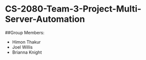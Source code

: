 # CS-2080-Team-3-Project-Multi-Server-Automation

##Group Members:

* Himon Thakur
* Joel Willis
* Brianna Knight 
